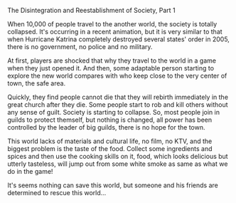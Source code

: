 The Disintegration and Reestablishment of Society, Part 1

When 10,000 of people travel to the another world, the society is totally collapsed. It's occurring in a recent animation, but it is very similar to that when Hurricane Katrina completely destroyed several states' order in 2005, there is no government, no police and no military.

At first, players are shocked that why they travel to the world in a game when they just opened it. And then, some adaptable person starting to explore the new world compares with who keep close to the very center of town, the safe area. 

Quickly, they find people cannot die that they will rebirth immediately in the great church after they die. Some people start to rob and kill others without any sense of guilt. Society is starting to collapse. So, most people join in guilds to protect themself, but nothing is changed, all power has been controlled by the leader of big guilds, there is no hope for the town.

This world lacks of materials and cultural life, no film, no KTV, and the biggest problem is the taste of the food. Collect some ingredients and spices and then use the cooking skills on it, food, which looks delicious but utterly tasteless, will jump out from some white smoke as same as what we do in the game!

It's seems nothing can save this world, but someone and his friends are determined to rescue this world...